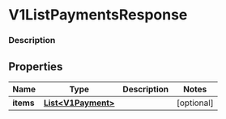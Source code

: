 
# V1ListPaymentsResponse

### Description



## Properties
Name | Type | Description | Notes
------------ | ------------- | ------------- | -------------
**items** | [**List&lt;V1Payment&gt;**](V1Payment.md) |  |  [optional]



